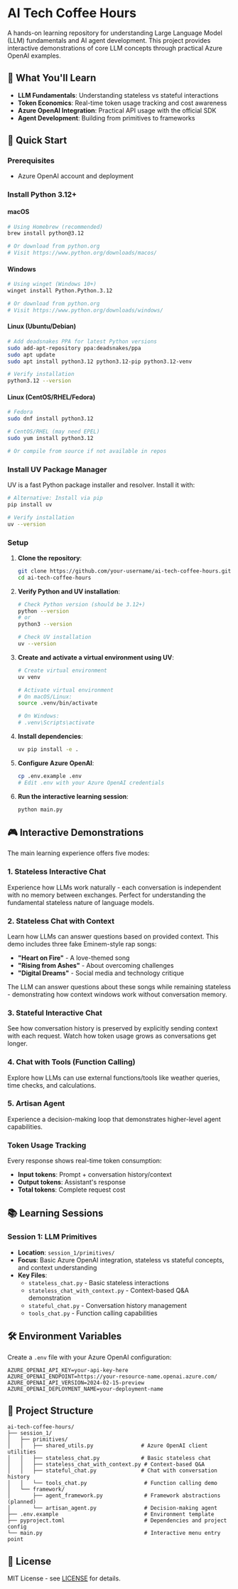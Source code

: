# AI Tech Coffee Hours

A hands-on learning repository for understanding Large Language Model (LLM) fundamentals and AI agent development. This project provides interactive demonstrations of core LLM concepts through practical Azure OpenAI examples.

## 🎯 What You'll Learn

- **LLM Fundamentals**: Understanding stateless vs stateful interactions
- **Token Economics**: Real-time token usage tracking and cost awareness
- **Azure OpenAI Integration**: Practical API usage with the official SDK
- **Agent Development**: Building from primitives to frameworks

## 🚀 Quick Start

### Prerequisites
- Azure OpenAI account and deployment

### Install Python 3.12+

#### macOS
```bash
# Using Homebrew (recommended)
brew install python@3.12

# Or download from python.org
# Visit https://www.python.org/downloads/macos/
```

#### Windows
```bash
# Using winget (Windows 10+)
winget install Python.Python.3.12

# Or download from python.org
# Visit https://www.python.org/downloads/windows/
```

#### Linux (Ubuntu/Debian)
```bash
# Add deadsnakes PPA for latest Python versions
sudo add-apt-repository ppa:deadsnakes/ppa
sudo apt update
sudo apt install python3.12 python3.12-pip python3.12-venv

# Verify installation
python3.12 --version
```

#### Linux (CentOS/RHEL/Fedora)
```bash
# Fedora
sudo dnf install python3.12

# CentOS/RHEL (may need EPEL)
sudo yum install python3.12

# Or compile from source if not available in repos
```

### Install UV Package Manager

UV is a fast Python package installer and resolver. Install it with:

```bash
# Alternative: Install via pip
pip install uv

# Verify installation
uv --version
```

### Setup

1. **Clone the repository**:
   ```bash
   git clone https://github.com/your-username/ai-tech-coffee-hours.git
   cd ai-tech-coffee-hours
   ```

2. **Verify Python and UV installation**:
   ```bash
   # Check Python version (should be 3.12+)
   python --version
   # or
   python3 --version
   
   # Check UV installation
   uv --version
   ```

3. **Create and activate a virtual environment using UV**:
   ```bash
   # Create virtual environment
   uv venv
   
   # Activate virtual environment
   # On macOS/Linux:
   source .venv/bin/activate
   
   # On Windows:
   # .venv\Scripts\activate
   ```

4. **Install dependencies**:
   ```bash
   uv pip install -e .
   ```

5. **Configure Azure OpenAI**:
   ```bash
   cp .env.example .env
   # Edit .env with your Azure OpenAI credentials
   ```

6. **Run the interactive learning session**:
   ```bash
   python main.py
   ```

## 🎮 Interactive Demonstrations

The main learning experience offers five modes:

### 1. Stateless Interactive Chat
Experience how LLMs work naturally - each conversation is independent with no memory between exchanges. Perfect for understanding the fundamental stateless nature of language models.

### 2. Stateless Chat with Context 
Learn how LLMs can answer questions based on provided context. This demo includes three fake Eminem-style rap songs:
- **"Heart on Fire"** - A love-themed song
- **"Rising from Ashes"** - About overcoming challenges
- **"Digital Dreams"** - Social media and technology critique

The LLM can answer questions about these songs while remaining stateless - demonstrating how context windows work without conversation memory.

### 3. Stateful Interactive Chat  
See how conversation history is preserved by explicitly sending context with each request. Watch how token usage grows as conversations get longer.

### 4. Chat with Tools (Function Calling)
Explore how LLMs can use external functions/tools like weather queries, time checks, and calculations.

### 5. Artisan Agent
Experience a decision-making loop that demonstrates higher-level agent capabilities.

### Token Usage Tracking
Every response shows real-time token consumption:
- **Input tokens**: Prompt + conversation history/context
- **Output tokens**: Assistant's response  
- **Total tokens**: Complete request cost

## 📚 Learning Sessions

### Session 1: LLM Primitives
- **Location**: `session_1/primitives/`
- **Focus**: Basic Azure OpenAI integration, stateless vs stateful concepts, and context understanding
- **Key Files**: 
  - `stateless_chat.py` - Basic stateless interactions
  - `stateless_chat_with_context.py` - Context-based Q&A demonstration
  - `stateful_chat.py` - Conversation history management
  - `tools_chat.py` - Function calling capabilities


## 🛠 Environment Variables

Create a `.env` file with your Azure OpenAI configuration:

```env
AZURE_OPENAI_API_KEY=your-api-key-here
AZURE_OPENAI_ENDPOINT=https://your-resource-name.openai.azure.com/
AZURE_OPENAI_API_VERSION=2024-02-15-preview
AZURE_OPENAI_DEPLOYMENT_NAME=your-deployment-name
```

## 📁 Project Structure

```
ai-tech-coffee-hours/
├── session_1/
│   ├── primitives/
│   │   ├── shared_utils.py               # Azure OpenAI client utilities
│   │   ├── stateless_chat.py             # Basic stateless chat
│   │   ├── stateless_chat_with_context.py # Context-based Q&A
│   │   ├── stateful_chat.py              # Chat with conversation history
│   │   └── tools_chat.py                  # Function calling demo
│   └── framework/
│       ├── agent_framework.py             # Framework abstractions (planned)
│       └── artisan_agent.py               # Decision-making agent
├── .env.example                           # Environment template
├── pyproject.toml                         # Dependencies and project config
└── main.py                                # Interactive menu entry point
```

## 📄 License

MIT License - see [LICENSE](LICENSE) for details.